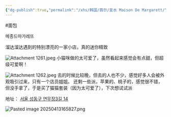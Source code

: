 ```yaml
---
{"dg-publish":true,"permalink":"/xhs/韩国/首尔/圣水 Maison De Margarett/","tags":["rednote","首尔"],"created":"2024-11-14","updated":"2025-04-13T16:58:37.405+08:00"}
---
```


#面包

메종드마가레뜨

溜达溜达遇到的特别漂亮的一家小店，真的迷你精致

![Attachment 1261.jpeg](/img/user/xhs/%E9%9F%A9%E5%9B%BD/%E9%A6%96%E5%B0%94/photo-%E9%A6%96%E5%B0%94/Attachment%201261.jpeg)
小猫咪做的太可爱了，虽然看起来感觉会有点甜，但超级可爱啊！

![Attachment 1262.jpeg](/img/user/xhs/%E9%9F%A9%E5%9B%BD/%E9%A6%96%E5%B0%94/photo-%E9%A6%96%E5%B0%94/Attachment%201262.jpeg)
去的时候比较晚，但去的人也不少，感觉好多人会被外观吸引过来，只有一个店员姐姐。
还剩一些派，苹果的、桃子的，感觉很不错，但没手拿了，于是买了猫猫套装（因为太可爱了），下次想试试派

地址：
[서울 성동구 연무장3길 14](https://pcmap.place.naver.com/restaurant/1460780062/home?from=map&fromPanelNum=1&additionalHeight=76&timestamp=202504131658&locale=ko&svcName=map_pcv5&searchText=%EB%A9%94%EC%A2%85%EB%93%9C%EB%A7%88%EA%B0%80%EB%A0%88%EB%9C%A8#)

![Pasted image 20250413165827.png](/img/user/xhs/%E9%9F%A9%E5%9B%BD/%E9%A6%96%E5%B0%94/attachments/Pasted%20image%2020250413165827.png)
